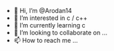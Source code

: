 - 👋 Hi, I’m @Arodan14
- 👀 I’m interested in c / c++
- 🌱 I’m currently learning c
- 💞️ I’m looking to collaborate on ...
- 📫 How to reach me ...

<!---
Arodan14/Arodan14 is a ✨ special ✨ repository because its `README.md` (this file) appears on your GitHub profile.
You can click the Preview link to take a look at your changes.
--->
